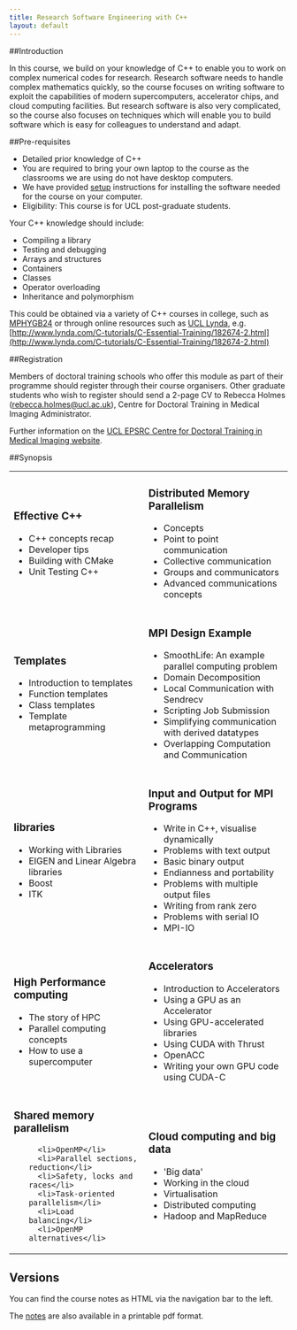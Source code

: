 ```yaml
---
title: Research Software Engineering with C++
layout: default
---
```


##Introduction

In this course, we build on your knowledge of C++ to enable you to work on complex numerical codes for research.
Research software needs to handle complex mathematics quickly, so the course focuses on writing software to exploit the
capabilities of modern supercomputers, accelerator chips, and cloud computing facilities. But research software is also
very complicated, so the course also focuses on techniques which will enable you to build software which is easy for colleagues
to understand and adapt.

##Pre-requisites

* Detailed prior knowledge of C++
* You are required to bring your own laptop to the course as the classrooms we are using do not have desktop computers.
* We have provided [setup](99installation) instructions for installing the software needed for the course on
your computer.
* Eligibility: This course is for UCL post-graduate students.

Your C++ knowledge should include:

* Compiling a library
* Testing and debugging
* Arrays and structures
* Containers
* Classes
* Operator overloading
* Inheritance and polymorphism

This could be obtained via a variety of C++ courses in college, such as
[MPHYGB24](https://moodle.ucl.ac.uk/course/view.php?id=5395)
or through online resources such as [UCL Lynda](https://www.ucl.ac.uk/lynda),
 e.g. [http://www.lynda.com/C-tutorials/C-Essential-Training/182674-2.html](http://www.lynda.com/C-tutorials/C-Essential-Training/182674-2.html)

##Registration

Members of doctoral training schools who offer this module as part of their programme should register through their course organisers. Other graduate students who wish to register should  send a 2-page CV to Rebecca Holmes ([rebecca.holmes@ucl.ac.uk](mailto:rebecca.holmes@ucl.ac.uk)), Centre for Doctoral Training in Medical Imaging Administrator.

Further information on the [UCL EPSRC Centre for Doctoral Training in Medical Imaging website](http://www.ucl.ac.uk/imaging-cdt/ProgrammeStructure/accordian/MPHYG001).

##Synopsis

<table>
 <tbody>
  <tr>
   <td>

<h3>Effective C++</h3><ul>

<li>C++ concepts recap</li>
<li>Developer tips</li>
<li>Building with CMake</li>
<li>Unit Testing C++</li>

   </ul></td>
   <td>

<h3>Distributed Memory Parallelism</h3><ul>

   <li>Concepts</li>
   <li>Point to point communication</li>
   <li>Collective communication</li>
   <li>Groups and communicators</li>
   <li>Advanced communications concepts</li>

   </ul></td>
  </tr>
  <tr>
   <td>

<h3>Templates</h3><ul>

   <li>Introduction to templates</li>
   <li>Function templates</li>
   <li>Class templates</li>
   <li>Template metaprogramming</li>

   </ul></td>
   <td>

<h3>MPI Design Example</h3><ul>

   <li>SmoothLife: An example parallel computing problem</li>
   <li>Domain Decomposition</li>
   <li>Local Communication with Sendrecv</li>
   <li>Scripting Job Submission</li>
   <li>Simplifying communication with derived datatypes</li>
   <li>Overlapping Computation and Communication</li>

   </ul></td>
  </tr>
  <tr>
   <td>

<h3>libraries</h3><ul>

   <li>Working with Libraries</li>
   <li>EIGEN and Linear Algebra libraries</li>
   <li>Boost</li>
   <li>ITK</li>

   </ul></td>
   <td>

<h3>Input and Output for MPI Programs</h3><ul>

   <li>Write in C++, visualise dynamically</li>
   <li>Problems with text output</li>
   <li>Basic binary output</li>
   <li>Endianness and portability</li>
   <li>Problems with multiple output files</li>
   <li>Writing from rank zero</li>
   <li>Problems with serial IO</li>
   <li>MPI-IO</li>

   </ul></td>
  </tr>
  <tr>
   <td>

<h3>High Performance computing</h3><ul>

   <li>The story of HPC</li>
   <li>Parallel computing concepts</li>
   <li>How to use a supercomputer</li>


   </ul></td>
   <td>

<h3>Accelerators</h3><ul>

   <li>Introduction to Accelerators</li>
   <li>Using a GPU as an Accelerator</li>
   <li>Using GPU-accelerated libraries</li>
   <li>Using CUDA with Thrust</li>
   <li>OpenACC</li>
   <li>Writing your own GPU code using CUDA-C</li>

   </ul></td>
  </tr>

  <tr>
   <td>

<h3>Shared memory parallelism</h3><ul>

      <li>OpenMP</li>
      <li>Parallel sections, reduction</li>
      <li>Safety, locks and races</li>
      <li>Task-oriented parallelism</li>
      <li>Load balancing</li>
      <li>OpenMP alternatives</li>

   </ul></td>
   <td>

<h3>Cloud computing and big data</h3><ul>

   <li>'Big data'</li>
   <li>Working in the cloud</li>
   <li>Virtualisation</li>
   <li>Distributed computing</li>
   <li>Hadoop and MapReduce</li>

   </ul></td>
  </tr>

 </tbody>
</table>


Versions
--------

You can find the course notes as HTML via the navigation bar to the left.

The [notes](notes.pdf) are also available in  a printable pdf format.
